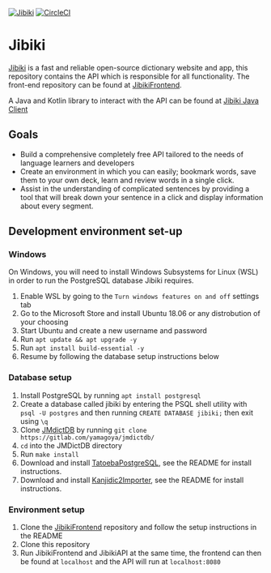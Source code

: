 [![Jibiki](https://img.shields.io/discord/635150469664210996.svg?color=7289da&label=Jibiki&logo=discord&style=flat-square)](https://discord.gg/635150469664210996)
[![CircleCI](https://circleci.com/gh/WinteryFox/JibikiAPI.svg?style=svg)](https://circleci.com/gh/WinteryFox/JibikiAPI)

# Jibiki

[Jibiki](https://jibiki.app/) is a fast and reliable open-source dictionary website and app,
this repository contains the API which is responsible for all functionality.
The front-end repository can be found at
[JibikiFrontend](https://github.com/WinteryFox/JibikiFrontend/).

A Java and Kotlin library to interact with the API can be found at
[Jibiki Java Client](https://github.com/ByteAlex/jibiki-java-client)

## Goals

* Build a comprehensive completely free API tailored to the needs of language learners
and developers
* Create an environment in which you can easily; bookmark words, save them to your own deck,
learn and review words in a single click.
* Assist in the understanding of complicated sentences by providing a tool that will break
down your sentence in a click and display information about every segment.

## Development environment set-up

### Windows
On Windows, you will need to install Windows Subsystems for Linux (WSL) in order to run
the PostgreSQL database Jibiki requires.

1. Enable WSL by going to the `Turn windows features on and off` settings tab
2. Go to the Microsoft Store and install Ubuntu 18.06 or any distrobution of your choosing
3. Start Ubuntu and create a new username and password
4. Run `apt update && apt upgrade -y`
5. Run `apt install build-essential -y`
6. Resume by following the database setup instructions below

### Database setup

1. Install PostgreSQL by running `apt install postgresql`
2. Create a database called jibiki by entering the PSQL shell utility with
`psql -U postgres` and then running `CREATE DATABASE jibiki;` then exit using `\q`
3. Clone [JMdictDB](https://gitlab.com/yamagoya/jmdictdb/) by running
`git clone https://gitlab.com/yamagoya/jmdictdb/`
4. `cd` into the JMDictDB directory
5. Run `make install`
6. Download and install [TatoebaPostgreSQL](https://github.com/WinteryFox/TatoebaPostgreSQL/),
see the README for install instructions.
9. Download and install [Kanjidic2Importer](https://github.com/WinteryFox/KanjidicParser/),
see the README for install instructions.

### Environment setup

1. Clone the [JibikiFrontend](https://github.com/WinteryFox/JibikiFrontend) repository and
follow the setup instructions in the README
2. Clone this repository
3. Run JibikiFrontend and JibikiAPI at the same time, the frontend can then be found at `localhost`
and the API will run at `localhost:8080`
